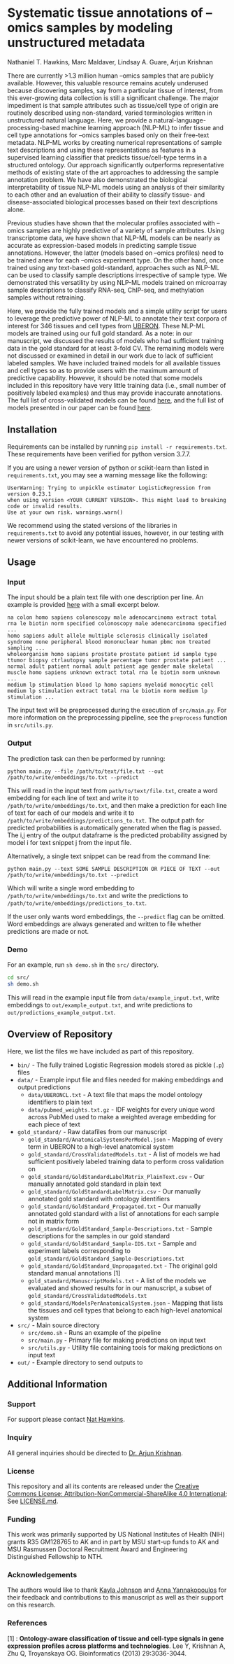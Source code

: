 # Systematic tissue annotations of –omics samples by modeling unstructured metadata

Nathaniel T. Hawkins, Marc Maldaver, Lindsay A. Guare, Arjun Krishnan

There are currently >1.3 million human –omics samples that are publicly available. However, this valuable resource remains acutely underused because discovering samples, say from a particular tissue of interest, from this ever-growing data collection is still a significant challenge. The major impediment is that sample attributes such as tissue/cell type of origin are routinely described using non-standard, varied terminologies written in unstructured natural language. Here, we provide a natural-language-processing-based machine learning approach (NLP-ML) to infer tissue and cell type annotations for –omics samples based only on their free-text metadata. NLP-ML works by creating numerical representations of sample text descriptions and using these representations as features in a supervised learning classifier that predicts tissue/cell-type terms in a structured ontology. Our approach significantly outperforms representative methods of existing state of the art approaches to addressing the sample annotation problem. We have also demonstrated the biological interpretability of tissue NLP-ML models using an analysis of their similarity to each other and an evaluation of their ability to classify tissue- and disease-associated biological processes based on their text descriptions alone. 

Previous studies have shown that the molecular profiles associated with –omics samples are highly predictive of a variety of sample attributes. Using transcriptome data, we have shown that NLP-ML models can be nearly as accurate as expression-based models in predicting sample tissue annotations. However, the latter (models based on –omics profiles) need to be trained anew for each –omics experiment type. On the other hand, once trained using any text-based gold-standard, approaches such as NLP-ML can be used to classify sample descriptions irrespective of sample type. We demonstrated this versatility by using NLP-ML models trained on microarray sample descriptions to classify RNA-seq, ChIP-seq, and methylation samples without retraining.

Here, we provide the fully trained models and a simple utility script for users to leverage the predictive power of NLP-ML to annotate their text corpora of interest for 346 tissues and cell types from [UBERON](https://www.ebi.ac.uk/ols/ontologies/uberon).  These NLP-ML models are trained using our full gold standard. As a note: in our manuscript, we discussed the results of models who had sufficient training data in the gold standard for at least 3-fold CV. The remaining models were not discussed or examined in detail in our work due to lack of sufficient labeled samples. We have included trained models for all available tissues and cell types so as to provide users with the maximum amount of predictive capability. However, it should be noted that some models included in this repository have very little training data (i.e., small number of positively labeled examples) and thus may provide inaccurate annotations. The full list of cross-validated models can be found [here](https://github.com/krishnanlab/NLP-ML_Annotation/blob/main/gold_standard/CrossValidatedModels.txt), and the full list of models presented in our paper can be found [here](https://github.com/krishnanlab/NLP-ML_Annotation/blob/main/gold_standard/ManuscriptModels.txt).

<!--
### Link to Paper

A link to our paper can be found [HERE]().
-->

## Installation

Requirements can be installed by running `pip install -r requirements.txt`. These requirements have been verified for python version 3.7.7.

If you are using a newer version of python or scikit-learn than listed in `requirements.txt`, you may see a warning message like the following: 

```
UserWarning: Trying to unpickle estimator LogisticRegression from version 0.23.1 
when using version <YOUR CURRENT VERSION>. This might lead to breaking code or invalid results. 
Use at your own risk. warnings.warn()
```

We recommend using the stated versions of the libraries in `requirements.txt` to avoid any potential issues, however, in our testing with newer versions of scikit-learn, we have encountered no problems. 

## Usage

### Input

The input should be a plain text file with one description per line. An example is provided [here](https://github.com/krishnanlab/NLP-ML_Annotation/blob/main/data/example_input.txt) with a small excerpt below.

```
na colon homo sapiens colonoscopy male adenocarcinoma extract total rna le biotin norm specified colonoscopy male adenocarcinoma specified ...
homo sapiens adult allele multiple sclerosis clinically isolated syndrome none peripheral blood mononuclear human pbmc non treated sampling ...
wholeorganism homo sapiens prostate prostate patient id sample type ttumor biopsy ctrlautopsy sample percentage tumor prostate patient ...
normal adult patient normal adult patient age gender male skeletal muscle homo sapiens unknown extract total rna le biotin norm unknown ...
medium lp stimulation blood lp homo sapiens myeloid monocytic cell medium lp stimulation extract total rna le biotin norm medium lp stimulation ...
```

The input text will be preprocessed during the execution of `src/main.py`. For more information on the preprocessing pipeline, see the `preprocess` function in `src/utils.py`.

### Output

The prediction task can then be performed by running:

```
python main.py --file /path/to/text/file.txt --out /path/to/write/embeddings/to.txt --predict
```

This will read in the input text from `path/to/text/file.txt`, create a word embedding for each line of text and write it to `/path/to/write/embeddings/to.txt`, and then make a prediction for each line of text for each of our models and write it to `/path/to/write/embeddings/predictions_to.txt`. The output path for predicted probabilities is automatically generated when the flag is passed. The i,j entry of the output dataframe is the predicted probability assigned by model i for text snippet j from the input file. 

Alternatively, a single text snippet can be read from the command line:

```
python main.py --text SOME SAMPLE DESCRIPTION OR PIECE OF TEXT --out /path/to/write/embeddings/to.txt --predict
```

Which will write a single word embedding to `/path/to/write/embeddings/to.txt` and write the predictions to `/path/to/write/embeddings/predictions_to.txt`. 

If the user only wants word embeddings, the `--predict` flag can be omitted. Word embeddings are always generated and written to file whether predictions are made or not.

### Demo

For an example, run `sh demo.sh` in the `src/` directory.

```bash
cd src/
sh demo.sh
```

This will read in the example input file from `data/example_input.txt`, write embeddings to `out/example_output.txt`, and write predictions to `out/predictions_example_output.txt`.

## Overview of Repository

Here, we list the files we have included as part of this repository.

* `bin/` - The fully trained Logistic Regression models stored as pickle (`.p`) files
* `data/` - Example input file and files needed for making embeddings and output predictions
    * `data/UBERONCL.txt` - A text file that maps the model ontology identifiers to plain text
    * `data/pubmed_weights.txt.gz` - IDF weights for every unique word across PubMed used to make a weighted average embedding for each piece of text
* `gold_standard/` - Raw datafiles from our manuscript
    * `gold_standard/AnatomicalSystemsPerModel.json` - Mapping of every term in UBERON to a high-level anatomical system
    * `gold_standard/CrossValidatedModels.txt` - A list of models we had sufficient positively labeled training data to perform cross validation on
    * `gold_standard/GoldStandardLabelMatrix_PlainText.csv` - Our manually annotated gold standard in plain text
    * `gold_standard/GoldStandardLabelMatrix.csv` - Our manually annotated gold standard with ontology identifiers
    * `gold_standard/GoldStandard_Propagated.txt` - Our manually annotated gold standard with a list of annotations for each sample not in matrix form
    * `gold_standard/GoldStandard_Sample-Descriptions.txt` - Sample descriptions for the samples in our gold standard
    * `gold_standard/GoldStandard_Sample-IDS.txt` - Sample and experiment labels corresponding to `gold_standard/GoldStandard_Sample-Descriptions.txt`
    * `gold_standard/GoldStandard_Unpropagated.txt` - The original gold standard manual annotations [1]
    * `gold_standard/ManuscriptModels.txt` - A list of the models we evaluated and showed results for in our manuscript, a subset of `gold_standard/CrossValidatedModels.txt`
    * `gold_standard/ModelsPerAnatomicalSystem.json` - Mapping that lists the tissues and cell types that belong to each high-level anatomical system
* `src/` - Main source directory
    * `src/demo.sh` - Runs an example of the pipeline
    * `src/main.py` - Primary file for making predictions on input text
    * `src/utils.py` - Utility file containing tools for making predictions on input text
* `out/` - Example directory to send outputs to

## Additional Information

### Support
For support please contact [Nat Hawkins](hawki235@msu.edu).

### Inquiry
All general inquiries should be directed to [Dr. Arjun Krishnan](arjun@msu.edu).

### License
This repository and all its contents are released under the [Creative Commons License: Attribution-NonCommercial-ShareAlike 4.0 International](https://creativecommons.org/licenses/by-nc-sa/4.0/legalcode); See [LICENSE.md](https://github.com/krishnanlab/NLP-ML_Annotation/blob/main/LICENSE).


### Funding

This work was primarily supported by US National Institutes of Health (NIH) grants R35 GM128765 to AK and in part by MSU start-up funds to AK and MSU Rasmussen Doctoral Recruitment Award and Engineering Distinguished Fellowship to NTH.

### Acknowledgements

The authors would like to thank [Kayla Johnson](https://sites.google.com/view/kaylajohnson/home) and [Anna Yannakopoulos](https://yannakopoulos.github.io/) for their feedback and contributions to this manuscript as well as their support on this research.

<!--
### Citation

-->
### References

[1] : **Ontology-aware classification of tissue and cell-type signals in gene expression profiles across platforms and technologies**. Lee Y, Krishnan A, Zhu Q, Troyanskaya OG. Bioinformatics (2013) 29:3036-3044.